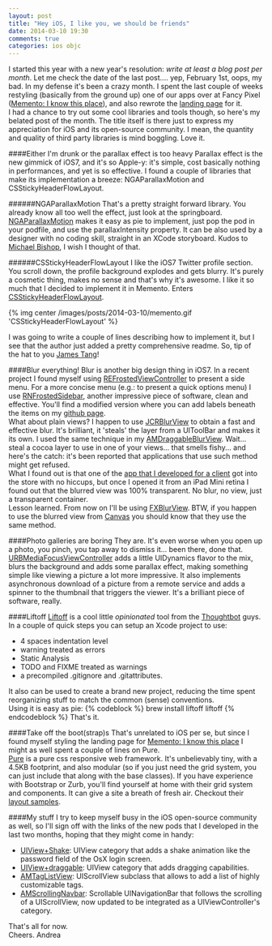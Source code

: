 ```yaml
---
layout: post
title: "Hey iOS, I like you, we should be friends"
date: 2014-03-10 19:30
comments: true
categories: ios objc
---
```

I started this year with a new year's resolution: _write at least a blog post per month_. Let me check the date of the last post.... yep, February 1st, oops, my bad. In my defense it's been a crazy month. I spent the last couple of weeks restyling (basically from the ground up) one of our apps over at Fancy Pixel ([Memento: I know this place](https://itunes.apple.com/us/app/memento-i-know-this-place/id698153906?l=it&ls=1&mt=8)), and also rewrote the [landing page](http://memento.fancypixel.it) for it.  
I had a chance to try out some cool libraries and tools though, so here's my belated post of the month. The title itself is there just to express my appreciation for iOS and its open-source community. I mean, the quantity and quality of third party libraries is mind boggling. Love it.  
<!-- More -->
####Either I'm drunk or the parallax effect is too heavy
Parallax effect is the new gimmick of iOS7, and it's so Apple-y: it's simple, cost basically nothing in performances, and yet is so effective. I found a couple of libraries that make its implementation a breeze: NGAParallaxMotion and CSStickyHeaderFlowLayout.  

######NGAParallaxMotion
That's a pretty straight forward library. You already know all too well the effect, just look at the springboard. [NGAParallaxMotion](https://github.com/michaeljbishop/NGAParallaxMotion) makes it easy as pie to implement, just pop the pod in your podfile, and use the parallaxIntensity property. It can be also used by a designer with no coding skill, straight in an XCode storyboard. Kudos to [Michael Bishop](https://github.com/michaeljbishop), I wish I thought of that.

######CSStickyHeaderFlowLayout
I like the iOS7 Twitter profile section. You scroll down, the profile background explodes and gets blurry. It's purely a cosmetic thing, makes no sense and that's why it's awesome. I like it so much that I decided to implement it in Memento. Enters [CSStickyHeaderFlowLayout](https://github.com/jamztang/CSStickyHeaderFlowLayout).

{% img center /images/posts/2014-03-10/memento.gif 'CSStickyHeaderFlowLayout' %}

I was going to write a couple of lines describing how to implement it, but I see that the author just added a pretty comprehensive readme. So, tip of the hat to you [James Tang](https://github.com/jamztang)!

####Blur everything!
Blur is another big design thing in iOS7. In a recent project I found myself using [REFrostedViewController](https://github.com/andreamazz/REFrostedViewController) to present a side menu. For a more concise menu (e.g.: to present a quick options menu) I use [RNFrostedSidebar](https://github.com/rnystrom/RNFrostedSidebar), another impressive piece of software, clean and effective. You'll find a modified version where you can add labels beneath the items on my [github page](https://github.com/andreamazz/RNFrostedSidebar).  
What about plain views? I happen to use [JCRBlurView](https://github.com/JagCesar/iOS-blur) to obtain a fast and effective blur. It's brilliant, it 'steals' the layer from a UIToolBar and makes it its own. I used the same technique in my [AMDraggableBlurView](https://github.com/andreamazz/AMDraggableBlurView). 
Wait... steal a cocoa layer to use in one of your views... that smells fishy... and here's the catch: it's been reported that applications that use such method might get refused.  
What I found out is that one of the [app that I developed for a client](https://itunes.apple.com/it/app/palmap-pro/id525999547?mt=8) got into the store with no hiccups, but once I opened it from an iPad Mini retina I found out that the blurred view was 100% transparent. No blur, no view, just a transparent container.  
Lesson learned. From now on I'll be using [FXBlurView](https://github.com/nicklockwood/FXBlurView). BTW, if you happen to use the blurred view from [Canvas](http://canvaspod.io/) you should know that they use the same method.  

####Photo galleries are boring
They are. It's even worse when you open up a photo, you pinch, you tap away to dismiss it... been there, done that. [URBMediaFocusViewController](https://github.com/u10int/URBMediaFocusViewController) adds a little UIDynamics flavor to the mix, blurs the background and adds some parallax effect, making something simple like viewing a picture a lot more impressive. It also implements asynchronous download of a picture from a remote service and adds a spinner to the thumbnail that triggers the viewer. It's a brilliant piece of software, really.

####Liftoff
[Liftoff](https://github.com/thoughtbot/liftoff) is a cool little _opinionated_ tool from the [Thoughtbot](http://thoughtbot.com/) guys. In a couple of quick steps you can setup an Xcode project to use:
- 4 spaces indentation level
- warning treated as errors
- Static Analysis
- TODO and FIXME treated as warnings
- a precompiled .gitignore and .gitattributes.

It also can be used to create a brand new project, reducing the time spent reorganizing stuff to match the common (sense) conventions.  
Using it is easy as pie:
{% codeblock %}
brew install liftoff
liftoff
{% endcodeblock %}
That's it.

####Take off the boot(strap)s
That's unrelated to iOS per se, but since I found myself styling the landing page for [Memento: I know this place](http://memento.fancypixel.it) I might as well spent a couple of lines on Pure.  
[Pure](http://purecss.io/) is a pure css responsive web framework. It's unbelievably tiny, with a 4.5KB footprint, and also modular (so if you just need the grid system, you can just include that along with the base classes). If you have experience with Bootstrap or Zurb, you'll find yourself at home with their grid system and components. It can give a site a breath of fresh air. Checkout their [layout samples](http://purecss.io/layouts/).

####My stuff
I try to keep myself busy in the iOS open-source community as well, so I'll sign off with the links of the new pods that I developed in the last two months, hoping that they might come in handy:  

- [UIView+Shake](https://github.com/andreamazz/UIView-Shake): UIView category that adds a shake animation like the password field of the OsX login screen. 
- [UIView+draggable](https://github.com/andreamazz/UIView-draggable): UIView category that adds dragging capabilities. 
- [AMTagListView](https://github.com/andreamazz/AMTagListView): UIScrollView subclass that allows to add a list of highly customizable tags.  
- [AMScrollingNavbar](https://github.com/andreamazz/AMScrollingNavbar): Scrollable UINavigationBar that follows the scrolling of a UIScrollView, now updated to be integrated as a UIViewController's category.

That's all for now.  
Cheers. 
Andrea
